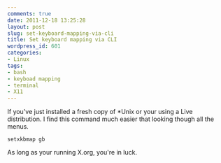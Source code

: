 ```yaml
---
comments: true
date: 2011-12-18 13:25:28
layout: post
slug: set-keyboard-mapping-via-cli
title: Set keyboard mapping via CLI
wordpress_id: 601
categories:
- Linux
tags:
- bash
- keyboad mapping
- terminal
- X11
---
```


If you've just installed a fresh copy of \*Unix or your using a Live distribution.
I find this command much easier that looking though all the menus.


    
    setxkbmap gb



As long as your running X.org, you're in luck.
